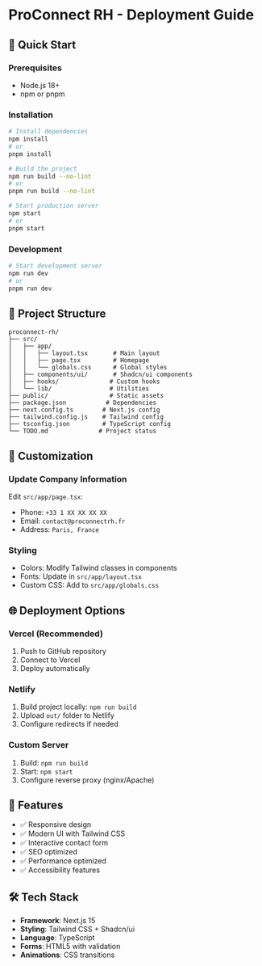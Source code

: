 # ProConnect RH - Deployment Guide

## 🚀 Quick Start

### Prerequisites
- Node.js 18+ 
- npm or pnpm

### Installation
```bash
# Install dependencies
npm install
# or
pnpm install

# Build the project
npm run build --no-lint
# or  
pnpm run build --no-lint

# Start production server
npm start
# or
pnpm start
```

### Development
```bash
# Start development server
npm run dev
# or
pnpm run dev
```

## 📁 Project Structure

```
proconnect-rh/
├── src/
│   ├── app/
│   │   ├── layout.tsx       # Main layout
│   │   ├── page.tsx         # Homepage
│   │   └── globals.css      # Global styles
│   ├── components/ui/       # Shadcn/ui components
│   ├── hooks/              # Custom hooks
│   └── lib/                # Utilities
├── public/                 # Static assets
├── package.json           # Dependencies
├── next.config.ts        # Next.js config
├── tailwind.config.js    # Tailwind config
├── tsconfig.json         # TypeScript config
└── TODO.md              # Project status
```

## 🎨 Customization

### Update Company Information
Edit `src/app/page.tsx`:
- Phone: `+33 1 XX XX XX XX`
- Email: `contact@proconnectrh.fr`  
- Address: `Paris, France`

### Styling
- Colors: Modify Tailwind classes in components
- Fonts: Update in `src/app/layout.tsx`
- Custom CSS: Add to `src/app/globals.css`

## 🌐 Deployment Options

### Vercel (Recommended)
1. Push to GitHub repository
2. Connect to Vercel
3. Deploy automatically

### Netlify
1. Build project locally: `npm run build`
2. Upload `out/` folder to Netlify
3. Configure redirects if needed

### Custom Server
1. Build: `npm run build`
2. Start: `npm start`
3. Configure reverse proxy (nginx/Apache)

## 📝 Features

- ✅ Responsive design
- ✅ Modern UI with Tailwind CSS
- ✅ Interactive contact form
- ✅ SEO optimized
- ✅ Performance optimized
- ✅ Accessibility features

## 🛠 Tech Stack

- **Framework**: Next.js 15
- **Styling**: Tailwind CSS + Shadcn/ui
- **Language**: TypeScript
- **Forms**: HTML5 with validation
- **Animations**: CSS transitions